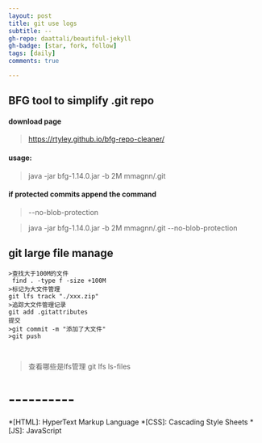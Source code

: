 ```yaml
---
layout: post
title: git use logs
subtitle: --
gh-repo: daattali/beautiful-jekyll
gh-badge: [star, fork, follow]
tags: [daily]
comments: true

---
```

## BFG tool to simplify .git repo
#### download page

>https://rtyley.github.io/bfg-repo-cleaner/

#### usage:

>java -jar bfg-1.14.0.jar -b 2M mmagnn/.git

#### if protected commits append the command

>--no-blob-protection

>java -jar bfg-1.14.0.jar -b 2M mmagnn/.git --no-blob-protection

## git large file manage

~~~
>查找大于100M的文件
 find . -type f -size +100M
>标记为大文件管理
git lfs track "./xxx.zip"
>追踪大文件管理记录
git add .gitattributes
提交
>git commit -m "添加了大文件"
>git push 



~~~

>查看哪些是lfs管理
git lfs ls-files

# ----------

*[HTML]: HyperText Markup Language
*[CSS]: Cascading Style Sheets
*[JS]: JavaScript